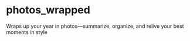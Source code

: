 # photos_wrapped
Wraps up your year in photos—summarize, organize, and relive your best moments in style
